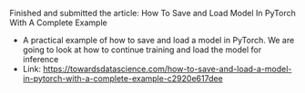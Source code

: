 Finished and submitted the article: 
How To Save and Load Model In PyTorch With A Complete Example
  - A practical example of how to save and load a model in PyTorch. We are going to look at how to continue training and load the model for inference
  - Link: https://towardsdatascience.com/how-to-save-and-load-a-model-in-pytorch-with-a-complete-example-c2920e617dee
